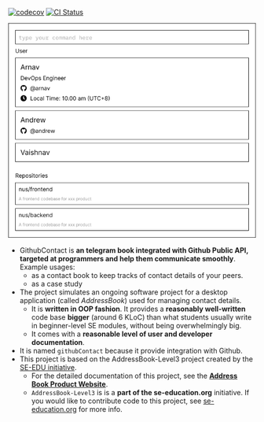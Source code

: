[![codecov](https://codecov.io/gh/AY2223S1-CS2103T-W08-2/tp/branch/master/graph/badge.svg?token=3BMHR6HHNQ)](https://codecov.io/gh/AY2223S1-CS2103T-W08-2/tp) [![CI Status](https://github.com/se-edu/addressbook-level3/workflows/Java%20CI/badge.svg)](https://github.com/se-edu/addressbook-level3/actions)

![Ui](docs/images/Ui.png)

* GithubContact is **an telegram book integrated with Github Public API, targeted at programmers and help them communicate smoothly**.<br>
  Example usages:
  * as a contact book to keep tracks of contact details of your peers.
  * as a case study
* The project simulates an ongoing software project for a desktop application (called _AddressBook_) used for managing contact details.
  * It is **written in OOP fashion**. It provides a **reasonably well-written** code base **bigger** (around 6 KLoC) than what students usually write in beginner-level SE modules, without being overwhelmingly big.
  * It comes with a **reasonable level of user and developer documentation**.
* It is named `githubContact` because it provide integration with Github.
* This project is based on the AddressBook-Level3 project created by the [SE-EDU initiative](https://se-education.org).
  * For the detailed documentation of this project, see the **[Address Book Product Website](https://se-education.org/addressbook-level3)**.
  * `AddressBook-Level3` is is a **part of the se-education.org** initiative. If you would like to contribute code to this project, see [se-education.org](https://se-education.org#https://se-education.org/#contributing) for more info.
